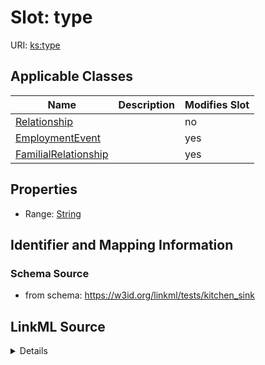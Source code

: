 # Slot: type

URI: [ks:type](https://w3id.org/linkml/tests/kitchen_sink/type)



<!-- no inheritance hierarchy -->




## Applicable Classes

| Name | Description | Modifies Slot |
| --- | --- | --- |
[Relationship](Relationship.md) |  |  no  |
[EmploymentEvent](EmploymentEvent.md) |  |  yes  |
[FamilialRelationship](FamilialRelationship.md) |  |  yes  |







## Properties

* Range: [String](String.md)





## Identifier and Mapping Information







### Schema Source


* from schema: https://w3id.org/linkml/tests/kitchen_sink




## LinkML Source

<details>
```yaml
name: type
from_schema: https://w3id.org/linkml/tests/kitchen_sink
rank: 1000
alias: type
domain_of:
- Relationship
- EmploymentEvent
range: string

```
</details>